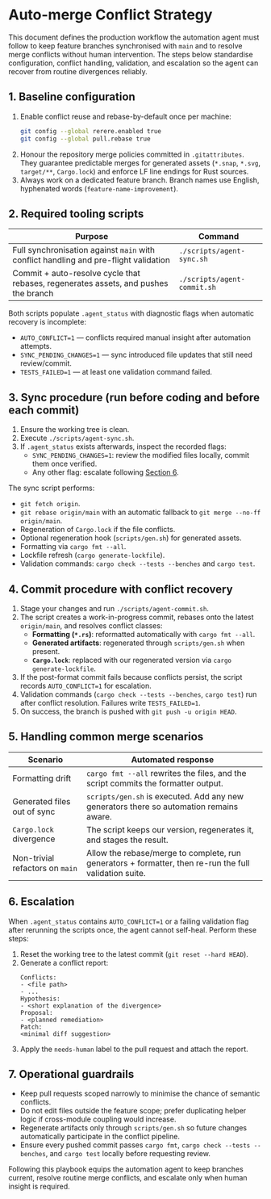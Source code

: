 # Auto-merge Conflict Strategy

This document defines the production workflow the automation agent must follow to keep feature branches synchronised with `main` and to resolve merge conflicts without human intervention. The steps below standardise configuration, conflict handling, validation, and escalation so the agent can recover from routine divergences reliably.

## 1. Baseline configuration

1. Enable conflict reuse and rebase-by-default once per machine:
   ```bash
   git config --global rerere.enabled true
   git config --global pull.rebase true
   ```
2. Honour the repository merge policies committed in `.gitattributes`. They guarantee predictable merges for generated assets (`*.snap`, `*.svg`, `target/**`, `Cargo.lock`) and enforce LF line endings for Rust sources.
3. Always work on a dedicated feature branch. Branch names use English, hyphenated words (`feature-name-improvement`).

## 2. Required tooling scripts

| Purpose | Command |
| --- | --- |
| Full synchronisation against `main` with conflict handling and pre-flight validation | `./scripts/agent-sync.sh` |
| Commit + auto-resolve cycle that rebases, regenerates assets, and pushes the branch | `./scripts/agent-commit.sh` |

Both scripts populate `.agent_status` with diagnostic flags when automatic recovery is incomplete:
- `AUTO_CONFLICT=1` — conflicts required manual insight after automation attempts.
- `SYNC_PENDING_CHANGES=1` — sync introduced file updates that still need review/commit.
- `TESTS_FAILED=1` — at least one validation command failed.

## 3. Sync procedure (run before coding and before each commit)

1. Ensure the working tree is clean.
2. Execute `./scripts/agent-sync.sh`.
3. If `.agent_status` exists afterwards, inspect the recorded flags:
   - `SYNC_PENDING_CHANGES=1`: review the modified files locally, commit them once verified.
   - Any other flag: escalate following [Section 6](#6-escalation).

The sync script performs:
- `git fetch origin`.
- `git rebase origin/main` with an automatic fallback to `git merge --no-ff origin/main`.
- Regeneration of `Cargo.lock` if the file conflicts.
- Optional regeneration hook (`scripts/gen.sh`) for generated assets.
- Formatting via `cargo fmt --all`.
- Lockfile refresh (`cargo generate-lockfile`).
- Validation commands: `cargo check --tests --benches` and `cargo test`.

## 4. Commit procedure with conflict recovery

1. Stage your changes and run `./scripts/agent-commit.sh`.
2. The script creates a work-in-progress commit, rebases onto the latest `origin/main`, and resolves conflict classes:
   - **Formatting (`*.rs`)**: reformatted automatically with `cargo fmt --all`.
   - **Generated artifacts**: regenerated through `scripts/gen.sh` when present.
   - **`Cargo.lock`**: replaced with our regenerated version via `cargo generate-lockfile`.
3. If the post-format commit fails because conflicts persist, the script records `AUTO_CONFLICT=1` for escalation.
4. Validation commands (`cargo check --tests --benches`, `cargo test`) run after conflict resolution. Failures write `TESTS_FAILED=1`.
5. On success, the branch is pushed with `git push -u origin HEAD`.

## 5. Handling common merge scenarios

| Scenario | Automated response |
| --- | --- |
| Formatting drift | `cargo fmt --all` rewrites the files, and the script commits the formatter output. |
| Generated files out of sync | `scripts/gen.sh` is executed. Add any new generators there so automation remains aware. |
| `Cargo.lock` divergence | The script keeps our version, regenerates it, and stages the result. |
| Non-trivial refactors on `main` | Allow the rebase/merge to complete, run generators + formatter, then re-run the full validation suite. |

## 6. Escalation

When `.agent_status` contains `AUTO_CONFLICT=1` or a failing validation flag after rerunning the scripts once, the agent cannot self-heal. Perform these steps:
1. Reset the working tree to the latest commit (`git reset --hard HEAD`).
2. Generate a conflict report:
   ```text
   Conflicts:
   - <file path>
   - ...
   Hypothesis:
   - <short explanation of the divergence>
   Proposal:
   - <planned remediation>
   Patch:
   <minimal diff suggestion>
   ```
3. Apply the `needs-human` label to the pull request and attach the report.

## 7. Operational guardrails

- Keep pull requests scoped narrowly to minimise the chance of semantic conflicts.
- Do not edit files outside the feature scope; prefer duplicating helper logic if cross-module coupling would increase.
- Regenerate artifacts only through `scripts/gen.sh` so future changes automatically participate in the conflict pipeline.
- Ensure every pushed commit passes `cargo fmt`, `cargo check --tests --benches`, and `cargo test` locally before requesting review.

Following this playbook equips the automation agent to keep branches current, resolve routine merge conflicts, and escalate only when human insight is required.
